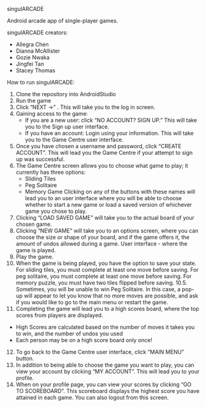singulARCADE

  Android arcade app of single-player games.

singulARCADE creators: 
   - Allegra Chen
   - Dianna McAllister
   - Gozie Nwaka
   - Jingfei Tan
   - Stacey Thomas
   
How to run singulARCADE:
1. Clone the repository into AndroidStudio
2. Run the game
3. Click  “NEXT ->” . This will take you to the log in screen.
4. Gaining access to the game:
   - If you are a new user: click “NO ACCOUNT? SIGN UP.” This will take you to the Sign up user interface.
   - If you have an account: Login using your information. This will take you to the Game Centre user interface.
5. Once you have chosen a username and password, click “CREATE ACCOUNT”. This will lead you
the Game Centre if your attempt to sign up was successful.
6. The Game Centre screen allows you to choose what game to play; it currently has three options:
    - Sliding Tiles
    - Peg Solitaire
    - Memory Game
Clicking on any of the buttons with these names will lead you to an user interface
where you will be able to choose whether to start a new game or load a saved version of whichever game you chose to play.
7. Clicking “LOAD SAVED GAME” will take you to the actual board of your chosen game.
8. Clicking “NEW GAME” will take you to an options screen, where you can choose the size or shape of your board, and if the game offers it, the amount of undos allowed during a game.
User interface - where the game is played.
9. Play the game.
10. When the game is being played, you have the option to save your state.
    For sliding tiles, you must complete at least one move before saving.
    For peg solitaire, you must complete at least one move before saving.
    For memory puzzle, you must have two tiles flipped before saving.
10.5. Sometimes, you will be unable to win Peg Solitaire. In this case, a pop-up will appear to let you know that no more moves are possible, and ask if you would like to go to the main menu or restart the game. 
11. Completing the game will lead you to a high scores board, where the top scores from players are displayed.
   - High Scores are calculated based on the number of moves it takes you to win, and the number of undos you used
   - Each person may be on a high score board only once!
12. To go back to the Game Centre user interface, click “MAIN MENU” button.
13. In addition to being able to choose the game you want to play, you can view your account by clicking “MY ACCOUNT”.
This will lead you to your profile.
14. When on your profile page, you can view your scores by clicking “GO TO SCOREBOARD”. This scoreboard displays the highest score you have attained in each game. You can also logout from this screen.


